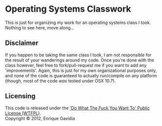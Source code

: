 # Operating Systems Classwork

This is just for organizing my work for an operating systems class I took. Nothing to see here, move along...


## Disclaimer

If you happen to be taking the same class I took, I am not responsible for the result of your wanderings around my code.
Once you're done with the class however, feel free to fork/pull-request me if you want to add any 'improvements'. 
Again, this is just for my own organizational purposes only, and none of the code is guaranteed to actually run/compile 
on any platform (though, most of the code _was_ tested under OSX 10.7).


## Licensing
This code is released under the ['Do What The Fuck You Want To' Public License (WTFPL)](http://sam.zoy.org/wtfpl/).  
Copyright &copy; 2012, Enrique Gavidia
